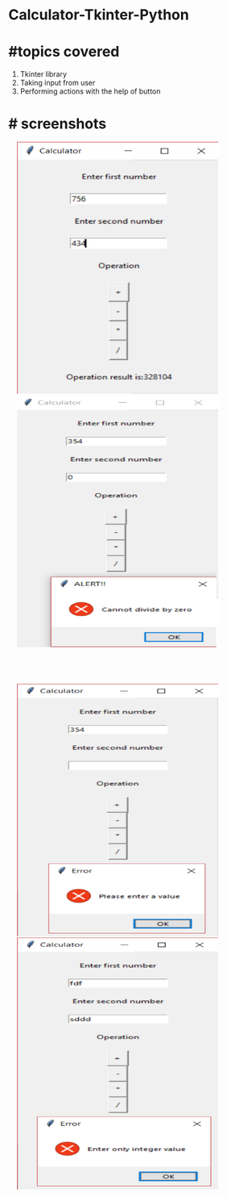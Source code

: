 # Calculator-Tkinter-Python

# #topics covered
1. Tkinter library
2. Taking input from user
3. Performing actions with the help of button


# # screenshots
<img src="images/example1.png" width="400" height="500" hspace="17"> <img src="images/example2.png" width="400" height="500" hspace="17"><br><br><br><br><br>
<img src="images/example3.png" width="400" height="500" hspace="17"> <img src="images/example4.png" width="400" height="500" hspace="17">


